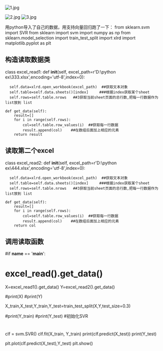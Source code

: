 ![1.jpg](https://i.loli.net/2019/06/02/5cf3d5d45cf7347564.jpg)

![2.jpg](https://i.loli.net/2019/06/02/5cf3d5d69177741640.jpg)
![3.jpg](https://i.loli.net/2019/06/02/5cf3d5d6802ff97127.jpg)


用python导入了自己的数据，用支持向量回归跑了一下：
from sklearn.svm  import SVR
from sklearn import svm
import  numpy as np
from sklearn.model_selection import train_test_split
import xlrd
import matplotlib.pyplot as plt


## 构造读取数据类
class excel_read1:
    def __init__(self, excel_path=r'D:\python ex\333.xlsx',encoding='utf-8',index=0):

      self.data=xlrd.open_workbook(excel_path)  ##获取文本对象
      self.table=self.data.sheets()[index]     ###根据index获取某个sheet
      self.rows=self.table.nrows   ##3获取当前sheet页面的总行数,把每一行数据作为list放到 list

    def get_data(self):
        result=[]
        for i in range(self.rows):
            col=self.table.row_values(i)  ##获取每一行数据
            result.append(col)    ##在数组后面加上相应的元素
        return result

##  读取第二个excel
class excel_read2:
    def __init__(self, excel_path=r'D:\python ex\444.xlsx',encoding='utf-8',index=0):

      self.data=xlrd.open_workbook(excel_path)  ##获取文本对象
      self.table=self.data.sheets()[index]     ###根据index获取某个sheet
      self.rows=self.table.nrows   ##3获取当前sheet页面的总行数,把每一行数据作为list放到 list

    def get_data(self):
        result=[]
        for i in range(self.rows):
            col=self.table.row_values(i)  ##获取每一行数据
            result.append(col)    ##在数组后面加上相应的元素
        return col
## 调用读取函数
#if __name__ == '__main__':
#    excel_read().get_data()
X=excel_read1().get_data()
Y=excel_read2().get_data()

#print(X)
#print(Y)

X_train,X_test,Y_train,Y_test=train_test_split(X,Y,test_size=0.3)

#print(Y_train)
#print(Y_test)
#初始化SVR
#

clf = svm.SVR()
clf.fit(X_train, Y_train)
print(clf.predict(X_test))
print(Y_test)

plt.plot(clf.predict(X_test),Y_test)
plt.show()
